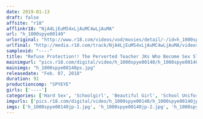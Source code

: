 ```yaml
---
date: 2019-01-13
draft: false
affsite: "r18"
afflinkr18: "NjA4LjEuMS4xLjAuMC4wLjAuMA"
url: "h_1000spye00140"
urloriginal: "http://www.r18.com/videos/vod/movies/detail/-/id=h_1000spye00140"
urlfinal: "http://media.r18.com/track/NjA4LjEuMS4xLjAuMC4wLjAuMA/videos/vod/movies/detail/-/id=h_1000spye00140"
samplevid: "----"
title: "Refuse Protection!! The Perverted Teacher JKs Who Become Sex Slaves"
mainimgurl: "pics.r18.com/digital/video/h_1000spye00140/h_1000spye00140ps.jpg"
mainimgs: "h_1000spye00140ps.jpg"
releasedate: "Feb. 07, 2018"
duration: 91
productioncomp: "SPYEYE"
girls: ['----']
categories: ['Hard Sex', 'Schoolgirl', 'Beautiful Girl', 'School Uniform', 'Reluctant', 'Training', 'Creampie']
imgurls: ['pics.r18.com/digital/video/h_1000spye00140/h_1000spye00140jp-1.jpg', 'pics.r18.com/digital/video/h_1000spye00140/h_1000spye00140jp-2.jpg', 'pics.r18.com/digital/video/h_1000spye00140/h_1000spye00140jp-3.jpg', 'pics.r18.com/digital/video/h_1000spye00140/h_1000spye00140jp-4.jpg', 'pics.r18.com/digital/video/h_1000spye00140/h_1000spye00140jp-5.jpg', 'pics.r18.com/digital/video/h_1000spye00140/h_1000spye00140jp-6.jpg', 'pics.r18.com/digital/video/h_1000spye00140/h_1000spye00140jp-7.jpg', 'pics.r18.com/digital/video/h_1000spye00140/h_1000spye00140jp-8.jpg', 'pics.r18.com/digital/video/h_1000spye00140/h_1000spye00140jp-9.jpg', 'pics.r18.com/digital/video/h_1000spye00140/h_1000spye00140jp-10.jpg', 'pics.r18.com/digital/video/h_1000spye00140/h_1000spye00140jp-11.jpg', 'pics.r18.com/digital/video/h_1000spye00140/h_1000spye00140jp-12.jpg', 'pics.r18.com/digital/video/h_1000spye00140/h_1000spye00140jp-13.jpg', 'pics.r18.com/digital/video/h_1000spye00140/h_1000spye00140jp-14.jpg', 'pics.r18.com/digital/video/h_1000spye00140/h_1000spye00140jp-15.jpg', 'pics.r18.com/digital/video/h_1000spye00140/h_1000spye00140jp-16.jpg', 'pics.r18.com/digital/video/h_1000spye00140/h_1000spye00140jp-17.jpg', 'pics.r18.com/digital/video/h_1000spye00140/h_1000spye00140jp-18.jpg', 'pics.r18.com/digital/video/h_1000spye00140/h_1000spye00140jp-19.jpg', 'pics.r18.com/digital/video/h_1000spye00140/h_1000spye00140jp-20.jpg']
imgs: ['h_1000spye00140jp-1.jpg', 'h_1000spye00140jp-2.jpg', 'h_1000spye00140jp-3.jpg', 'h_1000spye00140jp-4.jpg', 'h_1000spye00140jp-5.jpg', 'h_1000spye00140jp-6.jpg', 'h_1000spye00140jp-7.jpg', 'h_1000spye00140jp-8.jpg', 'h_1000spye00140jp-9.jpg', 'h_1000spye00140jp-10.jpg', 'h_1000spye00140jp-11.jpg', 'h_1000spye00140jp-12.jpg', 'h_1000spye00140jp-13.jpg', 'h_1000spye00140jp-14.jpg', 'h_1000spye00140jp-15.jpg', 'h_1000spye00140jp-16.jpg', 'h_1000spye00140jp-17.jpg', 'h_1000spye00140jp-18.jpg', 'h_1000spye00140jp-19.jpg', 'h_1000spye00140jp-20.jpg']
---
```

